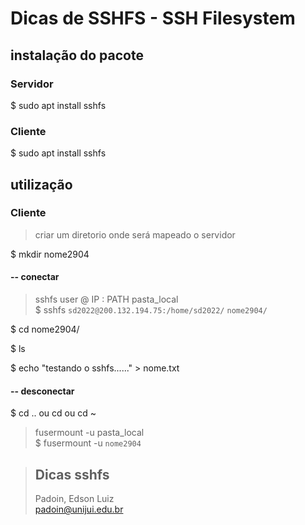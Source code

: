# Dicas de SSHFS - SSH Filesystem






## instalação do pacote

### Servidor

$ sudo apt install sshfs


### Cliente
 
$ sudo apt install sshfs






## utilização 

### Cliente


> criar um diretorio onde será mapeado o servidor
 
$ mkdir nome2904


#### -- conectar

> sshfs	user   @ 	IP 	      :	   PATH	   		 pasta_local	  
$ sshfs `sd2022@200.132.194.75:/home/sd2022/`   `nome2904/`
 
$ cd nome2904/

$ ls

$ echo "testando o sshfs......" > nome.txt





#### -- desconectar

$ cd .. ou cd ou cd ~

> fusermount -u pasta_local   
$ fusermount -u `nome2904`





 

> ## Dicas sshfs  
> Padoin, Edson Luiz  
> padoin@unijui.edu.br
